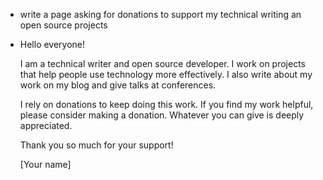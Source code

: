 - write a page asking for donations to support my technical writing an open source projects
- Hello everyone!
  
  I am a technical writer and open source developer. I work on projects that help people use technology more effectively. I also write about my work on my blog and give talks at conferences.
  
  I rely on donations to keep doing this work. If you find my work helpful, please consider making a donation. Whatever you can give is deeply appreciated.
  
  Thank you so much for your support!
  
  [Your name]